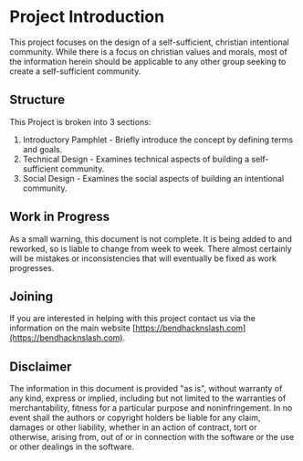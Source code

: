 # Project Introduction

This project focuses on the design of a self-sufficient, christian intentional community. While there is a focus on christian values and morals, most of the information herein should be applicable to any other group seeking to create a self-sufficient community.


## Structure

This Project is broken into 3 sections:

1. Introductory Pamphlet - Briefly introduce the concept by defining terms and goals. 
1. Technical Design - Examines technical aspects of building a self-sufficient community.
1. Social Design - Examines the social aspects of building an intentional community.


## Work in Progress

As a small warning, this document is not complete. It is being added to and reworked, so is liable to change from week to week. There almost certainly will be mistakes or inconsistencies that will eventually be fixed as work progresses.

## Joining

If you are interested in helping with this project contact us via the information on the main website [https://bendhacknslash.com](https://bendhacknslash.com).

## Disclaimer

The information in this document is provided "as is", without warranty of any kind, express or implied, including but not limited to the warranties of merchantability, fitness for a particular purpose and noninfringement. In no event shall the authors or copyright holders be liable for any claim, damages or other liability, whether in an action of contract, tort or otherwise, arising from, out of or in connection with the software or the use or other dealings in the software.
